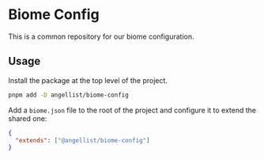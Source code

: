 # Biome Config

This is a common repository for our biome configuration.


## Usage

Install the package at the top level of the project.

```sh
pnpm add -D angellist/biome-config
````

Add a `biome.json` file to the root of the project and configure it to extend the shared one:
```json
{
  "extends": ["@angellist/biome-config"]
}
```
